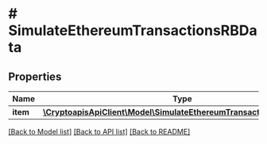 # # SimulateEthereumTransactionsRBData

## Properties

Name | Type | Description | Notes
------------ | ------------- | ------------- | -------------
**item** | [**\CryptoapisApiClient\Model\SimulateEthereumTransactionsRBDataItem**](SimulateEthereumTransactionsRBDataItem.md) |  |

[[Back to Model list]](../../README.md#models) [[Back to API list]](../../README.md#endpoints) [[Back to README]](../../README.md)
